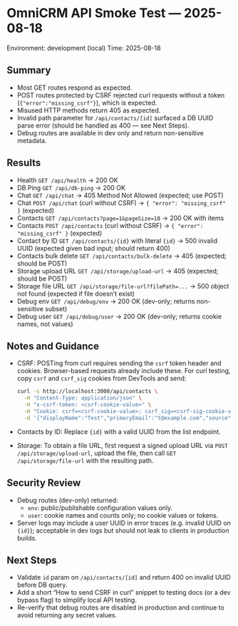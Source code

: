 # OmniCRM API Smoke Test — 2025-08-18

Environment: development (local)
Time: 2025-08-18

## Summary

- Most GET routes respond as expected.
- POST routes protected by CSRF rejected curl requests without a token (`{"error":"missing_csrf"}`), which is expected.
- Misused HTTP methods return 405 as expected.
- Invalid path parameter for `/api/contacts/[id]` surfaced a DB UUID parse error (should be handled as 400 — see Next Steps).
- Debug routes are available in dev only and return non-sensitive metadata.

## Results

- Health `GET /api/health` → 200 OK
- DB Ping `GET /api/db-ping` → 200 OK
- Chat `GET /api/chat` → 405 Method Not Allowed (expected; use POST)
- Chat `POST /api/chat` (curl without CSRF) → `{ "error": "missing_csrf" }` (expected)
- Contacts `GET /api/contacts?page=1&pageSize=10` → 200 OK with items
- Contacts `POST /api/contacts` (curl without CSRF) → `{ "error": "missing_csrf" }` (expected)
- Contact by ID `GET /api/contacts/{id}` with literal `{id}` → 500 invalid UUID (expected given bad input; should return 400)
- Contacts bulk delete `GET /api/contacts/bulk-delete` → 405 (expected; should be POST)
- Storage upload URL `GET /api/storage/upload-url` → 405 (expected; should be POST)
- Storage file URL `GET /api/storage/file-url?filePath=...` → 500 object not found (expected if file doesn’t exist)
- Debug env `GET /api/debug/env` → 200 OK (dev-only; returns non-sensitive subset)
- Debug user `GET /api/debug/user` → 200 OK (dev-only; returns cookie names, not values)

## Notes and Guidance

- CSRF: POSTing from curl requires sending the `csrf` token header and cookies. Browser-based requests already include these. For curl testing, copy `csrf` and `csrf_sig` cookies from DevTools and send:

  ```bash
  curl -s http://localhost:3000/api/contacts \
    -H "Content-Type: application/json" \
    -H "x-csrf-token: <csrf-cookie-value>" \
    -H "Cookie: csrf=<csrf-cookie-value>; csrf_sig=<csrf-sig-cookie-value>" \
    -d '{"displayName":"Test","primaryEmail":"t@example.com","source":"manual"}'
  ```

- Contacts by ID: Replace `{id}` with a valid UUID from the list endpoint.
- Storage: To obtain a file URL, first request a signed upload URL via `POST /api/storage/upload-url`, upload the file, then call `GET /api/storage/file-url` with the resulting path.

## Security Review

- Debug routes (dev-only) returned:
  - `env`: public/publishable configuration values only.
  - `user`: cookie names and counts only; no cookie values or tokens.
- Server logs may include a user UUID in error traces (e.g. invalid UUID on `{id}`); acceptable in dev logs but should not leak to clients in production builds.

## Next Steps

- Validate `id` param on `/api/contacts/[id]` and return 400 on invalid UUID before DB query.
- Add a short “How to send CSRF in curl” snippet to testing docs (or a dev bypass flag) to simplify local API testing.
- Re-verify that debug routes are disabled in production and continue to avoid returning any secret values.
